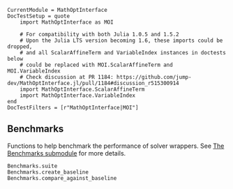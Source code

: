 ```@meta
CurrentModule = MathOptInterface
DocTestSetup = quote
    import MathOptInterface as MOI

    # For compatibility with both Julia 1.0.5 and 1.5.2
    # Upon the Julia LTS version becoming 1.6, these imports could be dropped,
    # and all ScalarAffineTerm and VariableIndex instances in doctests below
    # could be replaced with MOI.ScalarAffineTerm and MOI.VariableIndex
    # Check discussion at PR 1184: https://github.com/jump-dev/MathOptInterface.jl/pull/1184#discussion_r515300914
    import MathOptInterface.ScalarAffineTerm
    import MathOptInterface.VariableIndex
end
DocTestFilters = [r"MathOptInterface|MOI"]
```

## Benchmarks

Functions to help benchmark the performance of solver wrappers. See
[The Benchmarks submodule](@ref) for more details.

```@docs
Benchmarks.suite
Benchmarks.create_baseline
Benchmarks.compare_against_baseline
```
